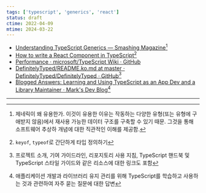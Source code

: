 ```yaml
---
tags: ['typescript', 'generics', 'react']
status: draft
ctime: 2022-04-09
mtime: 2024-03-22
---
```


- [Understanding TypeScript Generics — Smashing Magazine](https://www.smashingmagazine.com/2020/10/understanding-typescript-generics/)[^13-1]
- [How to write a React Component in TypeScript](https://kentcdodds.com/blog/how-to-write-a-react-component-in-typescript)[^13-2]
- [Performance · microsoft/TypeScript Wiki · GitHub](https://github.com/microsoft/TypeScript/wiki/Performance)
- [DefinitelyTyped/README.ko.md at master · DefinitelyTyped/DefinitelyTyped · GitHub](https://github.com/DefinitelyTyped/DefinitelyTyped/blob/master/README.ko.md)[^13-4]
- [Blogged Answers: Learning and Using TypeScript as an App Dev and a Library Maintainer ·  Mark's Dev Blog](https://blog.isquaredsoftware.com/2019/11/blogged-answers-learning-and-using-typescript/)[^13-5]

---

[^13-1]: 제네릭이 왜 유용한가. 이것이 유용한 이유는 작동하는 다양한 유형(또는 유형에 구애받지 않음)에서 재사용 가능한 데이터 구조를 구축할 수 있기 때문. 그것을 통해 소프트웨어 추상하 개념에 대한 직관적인 이해를 제공함.
[^13-2]: `keyof`, `typeof`로 간단하게 타입 정의하기
[^13-3]: TypeScript 코드의 성능을 개선하기 위한 정보와 모범 사례
[^13-4]: 프로젝트 소개, 기여 가이드라인, 리포지토리 사용 지침, TypeScript 핸드북 및 TypeScript 스타일 가이드와 같은 리소스에 대한 링크도 포함
[^13-5]: 애플리케이션 개발과 라이브러리 유지 관리를 위해 TypeScript를 학습하고 사용하는 것과 관련하여 자주 묻는 질문에 대한 답변